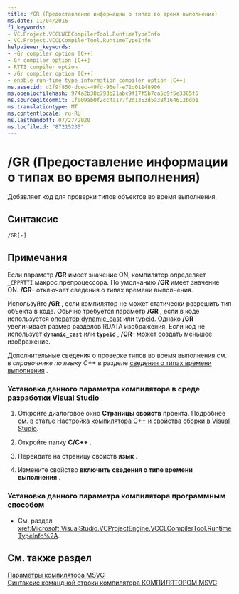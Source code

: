```yaml
---
title: /GR (Предоставление информации о типах во время выполнения)
ms.date: 11/04/2016
f1_keywords:
- VC.Project.VCCLWCECompilerTool.RuntimeTypeInfo
- VC.Project.VCCLCompilerTool.RuntimeTypeInfo
helpviewer_keywords:
- -Gr compiler option [C++]
- Gr compiler option [C++]
- RTTI compiler option
- /Gr compiler option [C++]
- enable run-time type information compiler option [C++]
ms.assetid: d1f9f850-dcec-49fd-96ef-e72d01148906
ms.openlocfilehash: 974a2b38c793b21abc9f17f5b7ca5c9f5e3305f5
ms.sourcegitcommit: 1f009ab0f2cc4a177f2d1353d5a38f164612bdb1
ms.translationtype: MT
ms.contentlocale: ru-RU
ms.lasthandoff: 07/27/2020
ms.locfileid: "87215235"
---
```

# <a name="gr-enable-run-time-type-information"></a>/GR (Предоставление информации о типах во время выполнения)

Добавляет код для проверки типов объектов во время выполнения.

## <a name="syntax"></a>Синтаксис

```
/GR[-]
```

## <a name="remarks"></a>Примечания

Если параметр **/GR** имеет значение ON, компилятор определяет `_CPPRTTI` макрос препроцессора. По умолчанию **/GR** имеет значение ON. **/GR-** отключает сведения о типах времени выполнения.

Используйте **/GR** , если компилятор не может статически разрешить тип объекта в коде. Обычно требуется параметр **/GR** , если в коде используется [оператор dynamic_cast](../../cpp/dynamic-cast-operator.md) или [typeid](../../cpp/typeid-operator.md). Однако **/GR** увеличивает размер разделов RDATA изображения. Если код не использует **`dynamic_cast`** или **`typeid`** , **/GR-** может создать меньшее изображение.

Дополнительные сведения о проверке типов во время выполнения см. в *справочнике по языку C++* в разделе [сведения о типах времени выполнения](../../cpp/run-time-type-information.md) .

### <a name="to-set-this-compiler-option-in-the-visual-studio-development-environment"></a>Установка данного параметра компилятора в среде разработки Visual Studio

1. Откройте диалоговое окно **Страницы свойств** проекта. Подробнее см. в статье [Настройка компилятора C++ и свойства сборки в Visual Studio](../working-with-project-properties.md).

1. Откройте папку **C/C++** .

1. Перейдите на страницу свойств **язык** .

1. Измените свойство **включить сведения о типе времени выполнения** .

### <a name="to-set-this-compiler-option-programmatically"></a>Установка данного параметра компилятора программным способом

- См. раздел <xref:Microsoft.VisualStudio.VCProjectEngine.VCCLCompilerTool.RuntimeTypeInfo%2A>.

## <a name="see-also"></a>См. также раздел

[Параметры компилятора MSVC](compiler-options.md)<br/>
[Синтаксис командной строки компилятора КОМПИЛЯТОРОМ MSVC](compiler-command-line-syntax.md)
